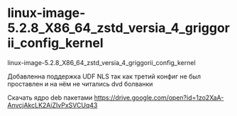 # linux-image-5.2.8_X86_64_zstd_versia_4_griggorii_config_kernel
linux-image-5.2.8_X86_64_zstd_versia_4_griggorii_config_kernel

Добавленна поддержка UDF NLS так как третий конфиг не был проставлен и на нём не читались dvd болванки

Скачать ядро deb пакетами https://drive.google.com/open?id=1zo2XaA-AnvcjAkcLK2AiZIvPxSVCUq43
